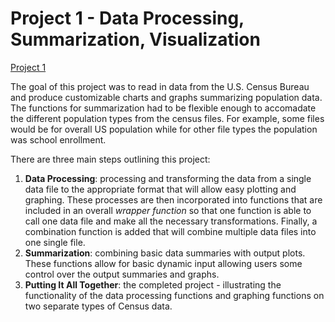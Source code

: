 # Project 1 - Data Processing, Summarization, Visualization

[Project 1](https://bphigg.github.io/Project_1/Project_1_brian_higginbotham.html)

The goal of this project was to read in data from the U.S. Census Bureau and produce customizable charts and graphs summarizing population data. The functions for summarization had to be flexible enough to accomadate the different population types from the census files. For example, some files would be for overall US population while for other file types the population was school enrollment.

There are three main steps outlining this project:

  1) **Data Processing**: processing and transforming the data from a single data file to the appropriate format that will allow easy plotting and graphing. These processes are then incorporated into functions that are included in an overall *wrapper function* so that one function is able to call one data file and make all the necessary transformations. Finally, a combination function is added that will combine multiple data files into one single file.
  2) **Summarization**: combining basic data summaries with output plots. These functions allow for basic dynamic input allowing users some control over the output summaries and graphs.
  3) **Putting It All Together**: the completed project - illustrating the functionality of the data processing functions and graphing functions on two separate types of Census data.
